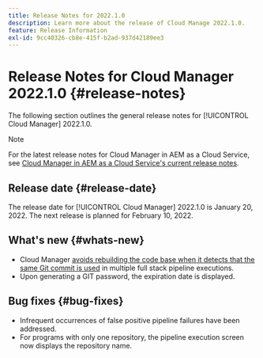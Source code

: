 ```yaml
---
title: Release Notes for 2022.1.0
description: Learn more about the release of Cloud Manage 2022.1.0.
feature: Release Information
exl-id: 9cc40326-cb8e-415f-b2ad-937d42189ee3
---
```

# Release Notes for Cloud Manager 2022.1.0 {#release-notes}

The following section outlines the general release notes for [!UICONTROL Cloud Manager] 2022.1.0.

>[!NOTE]
>
>For the latest release notes for Cloud Manager in AEM as a Cloud Service, see [Cloud Manager in AEM as a Cloud Service's current release notes](https://experienceleague.adobe.com/en/docs/experience-manager-cloud-service/content/release-notes/cloud-manager/current).

## Release date {#release-date}

The release date for [!UICONTROL Cloud Manager] 2022.1.0 is January 20, 2022. The next release is planned for February 10, 2022.

## What's new {#whats-new}

* Cloud Manager [avoids rebuilding the code base when it detects that the same Git commit is used](/help/getting-started/project-setup.md#build-artifact-reuse) in multiple full stack pipeline executions.
* Upon generating a GIT password, the expiration date is displayed.

## Bug fixes {#bug-fixes}

* Infrequent occurrences of false positive pipeline failures have been addressed.
* For programs with only one repository, the pipeline execution screen now displays the repository name.

